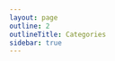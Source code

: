 ```yaml
---
layout: page
outline: 2
outlineTitle: Categories
sidebar: true
---
```


<script setup>
  import Icons from "../.vitepress/components/Icons/index.vue";
  import Container from "../.vitepress/components/Container.vue";
</script>

<div class="VPDoc content">
  <Container>
    <Icons />
  </Container>
</div>

